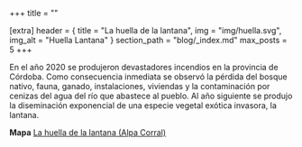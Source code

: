 +++
title = ""

[extra]
header = { title = "La huella de la lantana", img = "img/huella.svg", img_alt = "Huella Lantana" }
section_path = "blog/_index.md"
max_posts = 5
+++

En el año 2020 se produjeron devastadores incendios en la provincia de Córdoba.
Como consecuencia inmediata se observó la pérdida del bosque nativo, fauna, ganado, instalaciones, viviendas y la contaminación por cenizas del agua del río que abastece al pueblo.
Al año siguiente se produjo la diseminación exponencial de una especie vegetal exótica invasora, la lantana.

**Mapa** [La huella de la lantana (Alpa Corral)](https://mapa.libre.net.ar/huella.lantana)
